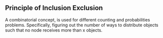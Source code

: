 ## Principle of Inclusion Exclusion

A combinatorial concept, is used for different counting and probabilities problems. Specifically, figuring out the number of ways to distribute objects such that no node receives more than x objects.
